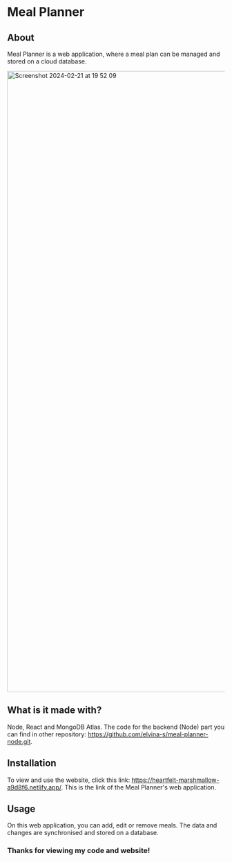 # Meal Planner
## About

Meal Planner is a web application, where a meal plan can be managed and stored on a cloud database.

<img width="1440" alt="Screenshot 2024-02-21 at 19 52 09" src="https://github.com/elvina-s/meal-planner-node-frontend/assets/149134113/ae64e240-f989-4453-af8d-2eb0fcaca35a">

## What is it made with?

Node, React and MongoDB Atlas. The code for the backend (Node) part you can find in other repository: https://github.com/elvina-s/meal-planner-node.git.

## Installation

To view and use the website, click this link: https://heartfelt-marshmallow-a9d8f6.netlify.app/.
This is the link of the Meal Planner's web application.

## Usage

On this web application, you can add, edit or remove meals. The data and changes are synchronised and stored on a database.

### Thanks for viewing my code and website!
